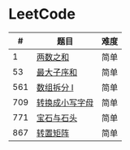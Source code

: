 # LeetCode
#|题目|难度
---|---|---
1|[两数之和](http://www.cnblogs.com/wupeixuan/p/8825617.html)|简单
53|[最大子序和](http://www.cnblogs.com/wupeixuan/p/8721518.html)|简单
561|[数组拆分 I](https://www.cnblogs.com/wupeixuan/p/9543688.html)|简单
709|[转换成小写字母](https://www.cnblogs.com/wupeixuan/p/9541259.html)|简单
771|[宝石与石头](https://www.cnblogs.com/wupeixuan/p/9541094.html)|简单
867|[转置矩阵](https://www.cnblogs.com/wupeixuan/p/9543358.html)|简单


